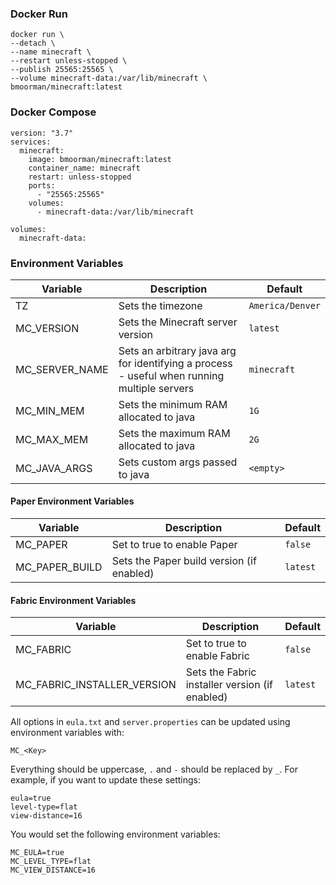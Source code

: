 ### Docker Run
```
docker run \
--detach \
--name minecraft \
--restart unless-stopped \
--publish 25565:25565 \
--volume minecraft-data:/var/lib/minecraft \
bmoorman/minecraft:latest
```

### Docker Compose
```
version: "3.7"
services:
  minecraft:
    image: bmoorman/minecraft:latest
    container_name: minecraft
    restart: unless-stopped
    ports:
      - "25565:25565"
    volumes:
      - minecraft-data:/var/lib/minecraft

volumes:
  minecraft-data:
```

### Environment Variables
|Variable|Description|Default|
|--------|-----------|-------|
|TZ|Sets the timezone|`America/Denver`|
|MC_VERSION|Sets the Minecraft server version|`latest`|
|MC_SERVER_NAME|Sets an arbitrary java arg for identifying a process - useful when running multiple servers|`minecraft`|
|MC_MIN_MEM|Sets the minimum RAM allocated to java|`1G`|
|MC_MAX_MEM|Sets the maximum RAM allocated to java|`2G`|
|MC_JAVA_ARGS|Sets custom args passed to java|`<empty>`|

#### Paper Environment Variables
|Variable|Description|Default|
|--------|-----------|-------|
|MC_PAPER|Set to true to enable Paper|`false`|
|MC_PAPER_BUILD|Sets the Paper build version (if enabled)|`latest`|

#### Fabric Environment Variables
|Variable|Description|Default|
|--------|-----------|-------|
|MC_FABRIC|Set to true to enable Fabric|`false`|
|MC_FABRIC_INSTALLER_VERSION|Sets the Fabric installer version (if enabled)|`latest`|

All options in `eula.txt` and `server.properties` can be updated using environment variables with:
```
MC_<Key>
```
Everything should be uppercase, `.` and `-` should be replaced by `_`. For example, if you want to update these settings:
```
eula=true
level-type=flat
view-distance=16
```
You would set the following environment variables:
```
MC_EULA=true
MC_LEVEL_TYPE=flat
MC_VIEW_DISTANCE=16
```
